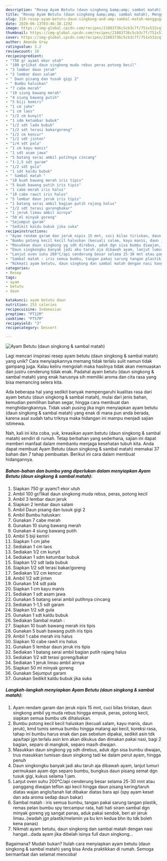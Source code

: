 ```yaml
---
description: "Resep Ayam Betutu (daun singkong &amp;amp; sambal matah), Menggugah Selera"
title: "Resep Ayam Betutu (daun singkong &amp;amp; sambal matah), Menggugah Selera"
slug: 319-resep-ayam-betutu-daun-singkong-and-amp-sambal-matah-menggugah-selera
date: 2020-06-13T03:46:38.129Z
image: https://img-global.cpcdn.com/recipes/21083736c5cb3c7f/751x532cq70/ayam-betutu-daun-singkong-sambal-matah-foto-resep-utama.jpg
thumbnail: https://img-global.cpcdn.com/recipes/21083736c5cb3c7f/751x532cq70/ayam-betutu-daun-singkong-sambal-matah-foto-resep-utama.jpg
cover: https://img-global.cpcdn.com/recipes/21083736c5cb3c7f/751x532cq70/ayam-betutu-daun-singkong-sambal-matah-foto-resep-utama.jpg
author: Amanda Gray
ratingvalue: 3.2
reviewcount: 10
recipeingredient:
- "750 gr ayam1 ekor utuh"
- "100 gr1ikat daun singkong muda rebus peras potong kecil"
- "3 lembar daun jeruk"
- "2 lembar daun salam"
- " Daun pisang dan tusuk gigi 2"
- " Bumbu haluskan"
- "7 cabe merah"
- "10 siung bawang merah"
- "4 siung bawang putih"
- "5 biji kemiri"
- "1 cm jahe"
- "1 cm laos"
- "1/2 cm kunyit"
- "1 sdm ketumbar bubuk"
- "1/2 sdt lada bubuk"
- "1/2 sdt terasi bakargoreng"
- "1/2 cm kencur"
- "1/2 sdt jinten"
- "1/4 sdt pala"
- "1 cm kayu manis"
- "1 sdt asam jawa"
- "5 batang serai ambil putihnya cincang"
- "1-1,5 sdt garam"
- "1/2 sdt gula"
- "1 sdt kaldu bubuk"
- " Sambal matah "
- "10 buah bawang merah iris tipis"
- "5 buah bawang putih iris tipis"
- "1 cabe merah iris halus"
- "10 cabe rawit iris halus"
- "5 lembar daun jeruk iris tipis"
- "1 batang serai ambil bagian putih rajang halus"
- "1/2 sdt terasi gorengbakar"
- "1 jeruk limau ambil airnya"
- "50 ml minyak goreng"
- "Sejumput garam"
- "Sedikit kaldu bubuk jika suka"
recipeinstructions:
- "Ayam rendam garam dan jeruk nipis 15 mnt, cuci bilas tiriskan, daun singkong ambil yg muda rebus hingga empuk, peras, potong kecil, siapkan semua bumbu utk dihaluskan."
- "Bumbu potong kecil kecil haluskan (kecuali salam, kayu manis, daun jeruk), kmd tumis semua bumbu hingga matang api kecil, koreksi rasa, tahap ini bumbu harus enak dan pas sebelum dipakai, sedikit asin tdk apa/tapi jgn terlalu asin krn akan dikukus dan dimakan pakai nasi, bagi 2 bagian, separo di mangkok, separo masih diwajan."
- "Masukkan daun singkong yg sdh direbus, aduk dgn sisa bumbu diwajan, trus masukkan tumisan daun singkong tadi ke dalam perut ayam, hingga penuh"
- "Daun singkongku banyak jadi aku taruh aja dibawah ayam, lanjut lumuri permukaan ayam dgn separo bumbu, bungkus daun pisang semat dgn tusuk gigi, kukus selama 1 jam."
- "Lanjut oven suhu 200°C/api cenderung besar selama 25-30 mnt atau panggang diwajan teflon api kecil hingga daun pisang kering/taruh diatas wajan anglo/tanah liat dibakar diatas bara api (spy ayam keset dan ada aroma sedap daun bakar)"
- "Sambal matah : iris semua bumbu, tangan pakai sarung tangan plastik, remas pelan bumbu spy tercampur rata, hati hati siram sambal dgn minyak goreng yg sangat panas, aduk pakai sendok, beri air jeruk limau..(wadah jgn plastik/melamin ya bu krn kedua bhn itu tdk boleh kena panas)"
- "Nikmati ayam betutu, daun singkong dan sambal matah dengan nasi hangat...dada ayam jika dibelah isinya full daun singkong..."
categories:
- Resep
tags:
- ayam
- betutu
- daun

katakunci: ayam betutu daun 
nutrition: 253 calories
recipecuisine: Indonesian
preptime: "PT12M"
cooktime: "PT57M"
recipeyield: "3"
recipecategory: Dessert

---
```



![Ayam Betutu (daun singkong &amp; sambal matah)](https://img-global.cpcdn.com/recipes/21083736c5cb3c7f/751x532cq70/ayam-betutu-daun-singkong-sambal-matah-foto-resep-utama.jpg)

Lagi mencari inspirasi resep ayam betutu (daun singkong &amp; sambal matah) yang unik? Cara menyiapkannya memang tidak terlalu sulit namun tidak gampang juga. Kalau keliru mengolah maka hasilnya tidak akan memuaskan dan justru cenderung tidak enak. Padahal ayam betutu (daun singkong &amp; sambal matah) yang enak harusnya sih memiliki aroma dan cita rasa yang bisa memancing selera kita.

Ada beberapa hal yang sedikit banyak mempengaruhi kualitas rasa dari ayam betutu (daun singkong &amp; sambal matah), mulai dari jenis bahan, kemudian pemilihan bahan segar, hingga cara membuat dan menghidangkannya. Tidak usah pusing jika ingin menyiapkan ayam betutu (daun singkong &amp; sambal matah) yang enak di mana pun anda berada, karena asal sudah tahu triknya maka hidangan ini mampu menjadi sajian istimewa.




Nah, kali ini kita coba, yuk, kreasikan ayam betutu (daun singkong &amp; sambal matah) sendiri di rumah. Tetap berbahan yang sederhana, sajian ini dapat memberi manfaat dalam membantu menjaga kesehatan tubuh kita. Anda dapat membuat Ayam Betutu (daun singkong &amp; sambal matah) memakai 37 bahan dan 7 tahap pembuatan. Berikut ini cara dalam membuat hidangannya.

<!--inarticleads1-->

##### Bahan-bahan dan bumbu yang diperlukan dalam menyiapkan Ayam Betutu (daun singkong &amp; sambal matah):

1. Siapkan 750 gr ayam/1 ekor utuh
1. Ambil 100 gr/1ikat daun singkong muda rebus, peras, potong kecil
1. Ambil 3 lembar daun jeruk
1. Siapkan 2 lembar daun salam
1. Ambil  Daun pisang dan tusuk gigi 2
1. Ambil  Bumbu haluskan:
1. Gunakan 7 cabe merah
1. Gunakan 10 siung bawang merah
1. Gunakan 4 siung bawang putih
1. Ambil 5 biji kemiri
1. Siapkan 1 cm jahe
1. Sediakan 1 cm laos
1. Sediakan 1/2 cm kunyit
1. Sediakan 1 sdm ketumbar bubuk
1. Siapkan 1/2 sdt lada bubuk
1. Siapkan 1/2 sdt terasi bakar/goreng
1. Sediakan 1/2 cm kencur
1. Ambil 1/2 sdt jinten
1. Gunakan 1/4 sdt pala
1. Siapkan 1 cm kayu manis
1. Sediakan 1 sdt asam jawa
1. Gunakan 5 batang serai ambil putihnya cincang
1. Sediakan 1-1,5 sdt garam
1. Siapkan 1/2 sdt gula
1. Gunakan 1 sdt kaldu bubuk
1. Sediakan  Sambal matah :
1. Siapkan 10 buah bawang merah iris tipis
1. Gunakan 5 buah bawang putih iris tipis
1. Ambil 1 cabe merah iris halus
1. Siapkan 10 cabe rawit iris halus
1. Gunakan 5 lembar daun jeruk iris tipis
1. Sediakan 1 batang serai ambil bagian putih rajang halus
1. Sediakan 1/2 sdt terasi goreng/bakar
1. Sediakan 1 jeruk limau ambil airnya
1. Siapkan 50 ml minyak goreng
1. Gunakan Sejumput garam
1. Gunakan Sedikit kaldu bubuk jika suka




<!--inarticleads2-->

##### Langkah-langkah menyiapkan Ayam Betutu (daun singkong &amp; sambal matah):

1. Ayam rendam garam dan jeruk nipis 15 mnt, cuci bilas tiriskan, daun singkong ambil yg muda rebus hingga empuk, peras, potong kecil, siapkan semua bumbu utk dihaluskan.
1. Bumbu potong kecil kecil haluskan (kecuali salam, kayu manis, daun jeruk), kmd tumis semua bumbu hingga matang api kecil, koreksi rasa, tahap ini bumbu harus enak dan pas sebelum dipakai, sedikit asin tdk apa/tapi jgn terlalu asin krn akan dikukus dan dimakan pakai nasi, bagi 2 bagian, separo di mangkok, separo masih diwajan.
1. Masukkan daun singkong yg sdh direbus, aduk dgn sisa bumbu diwajan, trus masukkan tumisan daun singkong tadi ke dalam perut ayam, hingga penuh
1. Daun singkongku banyak jadi aku taruh aja dibawah ayam, lanjut lumuri permukaan ayam dgn separo bumbu, bungkus daun pisang semat dgn tusuk gigi, kukus selama 1 jam.
1. Lanjut oven suhu 200°C/api cenderung besar selama 25-30 mnt atau panggang diwajan teflon api kecil hingga daun pisang kering/taruh diatas wajan anglo/tanah liat dibakar diatas bara api (spy ayam keset dan ada aroma sedap daun bakar)
1. Sambal matah : iris semua bumbu, tangan pakai sarung tangan plastik, remas pelan bumbu spy tercampur rata, hati hati siram sambal dgn minyak goreng yg sangat panas, aduk pakai sendok, beri air jeruk limau..(wadah jgn plastik/melamin ya bu krn kedua bhn itu tdk boleh kena panas)
1. Nikmati ayam betutu, daun singkong dan sambal matah dengan nasi hangat...dada ayam jika dibelah isinya full daun singkong...




Bagaimana? Mudah bukan? Itulah cara menyiapkan ayam betutu (daun singkong &amp; sambal matah) yang bisa Anda praktikkan di rumah. Semoga bermanfaat dan selamat mencoba!
